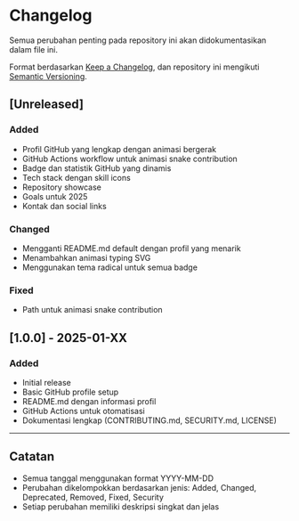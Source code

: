 # Changelog

Semua perubahan penting pada repository ini akan didokumentasikan dalam file ini.

Format berdasarkan [Keep a Changelog](https://keepachangelog.com/en/1.0.0/),
dan repository ini mengikuti [Semantic Versioning](https://semver.org/spec/v2.0.0.html).

## [Unreleased]

### Added
- Profil GitHub yang lengkap dengan animasi bergerak
- GitHub Actions workflow untuk animasi snake contribution
- Badge dan statistik GitHub yang dinamis
- Tech stack dengan skill icons
- Repository showcase
- Goals untuk 2025
- Kontak dan social links

### Changed
- Mengganti README.md default dengan profil yang menarik
- Menambahkan animasi typing SVG
- Menggunakan tema radical untuk semua badge

### Fixed
- Path untuk animasi snake contribution

## [1.0.0] - 2025-01-XX

### Added
- Initial release
- Basic GitHub profile setup
- README.md dengan informasi profil
- GitHub Actions untuk otomatisasi
- Dokumentasi lengkap (CONTRIBUTING.md, SECURITY.md, LICENSE)

---

## Catatan

- Semua tanggal menggunakan format YYYY-MM-DD
- Perubahan dikelompokkan berdasarkan jenis: Added, Changed, Deprecated, Removed, Fixed, Security
- Setiap perubahan memiliki deskripsi singkat dan jelas 